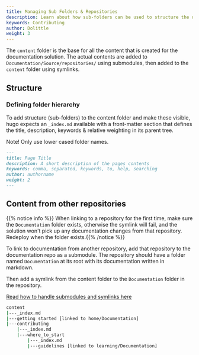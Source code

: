 ```yaml
---
title: Managing Sub Folders & Repositories
description: Learn about how sub-folders can be used to structure the documentation from other repositories
keywords: Contributing
author: Dolittle
weight: 3
---
```


The `content` folder is the base for all the content that is created for the documentation solution. The actual contents are added to `Documentation/Source/repositories/` using submodules, then added to the `content` folder using symlinks.

## Structure

### Defining folder hierarchy

To add structure (sub-folders) to the content folder and make these visible, hugo expects an `_index.md` available with a front-matter section that defines the title, description, keywords & relative weighting in its parent tree.

Note! Only use lower cased folder names.

```markdown
---
title: Page Title
description: A short description of the pages contents
keywords: comma, separated, keywords, to, help, searching
author: authorname
weight: 2
---
```

## Content from other repositories

{{% notice info %}} When linking to a repository for the first time, make sure the `Documentation` folder exists, otherwise the symlink will fail, and the solution won't pick up any documentation changes from that repository. Redeploy when the folder exists.{{% /notice %}}

To link to documentation from another repository, add that repository to the documentation repo as a submodule. The repository should have a folder named `Documentation` at its root with its documentation written in markdown.

Then add a symlink from the content folder to the `Documentation` folder in the repository.

[Read how to handle submodules and symlinks here](../getting_started)

```bash
content
|---_index.md
|---getting started [linked to home/Documentation]
|---contributing
    |---_index.md
    |---where_to_start
        |---_index.md
        |---guidelines [linked to learning/Documentation]
```
